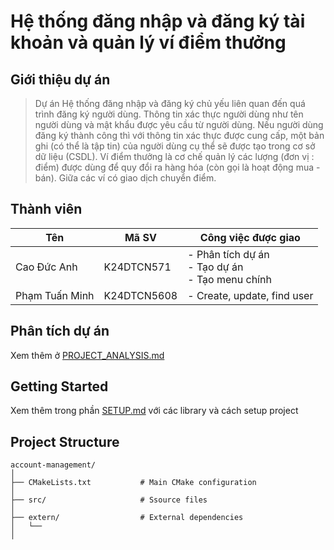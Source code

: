 # Hệ thống đăng nhập và đăng ký tài khoản và quản lý ví điểm thưởng

## Giới thiệu dự án

> Dự án Hệ thống đăng nhập và đăng ký chủ yếu liên quan đến quá trình đăng ký người dùng.
> Thông tin xác thực người dùng như tên người dùng và mật khẩu được yêu cầu từ người dùng.
> Nếu người dùng đăng ký thành công thì với thông tin xác thực được cung cấp, một bản ghi (có thể
> là tập tin) của người dùng cụ thể sẽ được tạo trong cơ sở dữ liệu (CSDL).
> Ví điểm thưởng là cơ chế quản lý các lượng (đơn vị : điểm) được dùng để quy đổi ra hàng hóa
(còn gọi là hoạt động mua - bán). Giữa các ví có giao dịch chuyển điểm.

## Thành viên

| Tên            | Mã SV       | Công việc được giao                                     |
|----------------|-------------|---------------------------------------------------------|
| Cao Đức Anh    | K24DTCN571  | - Phân tích dự án<br/> - Tạo dự án<br/>- Tạo menu chính |
| Phạm Tuấn Minh | K24DTCN5608 | - Create, update, find user                             |

## Phân tích dự án

Xem thêm ở [PROJECT_ANALYSIS.md](documents/PROJECT_ANALYSIS.md)

## Getting Started

Xem thêm trong phần [SETUP.md](documents/SETUP.md) với các library và cách setup project

## Project Structure

```
account-management/
│
├── CMakeLists.txt           # Main CMake configuration
│
├── src/                     # Ssource files
│
├── extern/                  # External dependencies
│   └── 
│
```